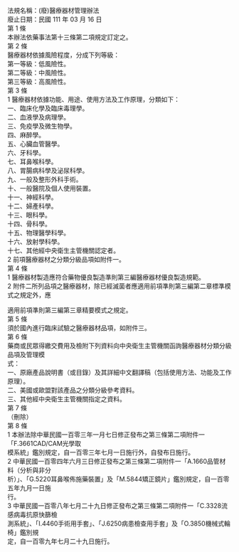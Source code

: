 法規名稱：(廢)醫療器材管理辦法  
廢止日期：民國 111 年 03 月 16 日  
第 1 條  
本辦法依藥事法第十三條第二項規定訂定之。  
第 2 條  
醫療器材依據風險程度，分成下列等級：  
第一等級：低風險性。  
第二等級：中風險性。  
第三等級：高風險性。  
第 3 條  
1 醫療器材依據功能、用途、使用方法及工作原理，分類如下：  
一、臨床化學及臨床毒理學。  
二、血液學及病理學。  
三、免疫學及微生物學。  
四、麻醉學。  
五、心臟血管醫學。  
六、牙科學。  
七、耳鼻喉科學。  
八、胃腸病科學及泌尿科學。  
九、一般及整形外科手術。  
十、一般醫院及個人使用裝置。  
十一、神經科學。  
十二、婦產科學。  
十三、眼科學。  
十四、骨科學。  
十五、物理醫學科學。  
十六、放射學科學。  
十七、其他經中央衛生主管機關認定者。  
2 前項醫療器材之分類分級品項如附件一。  
第 4 條  
1 醫療器材製造應符合藥物優良製造準則第三編醫療器材優良製造規範。  
2 附件二所列品項之醫療器材，除已經滅菌者應適用前項準則第三編第二章標準模式之規定外，應  


適用前項準則第三編第三章精要模式之規定。  
第 5 條  
須於國內進行臨床試驗之醫療器材品項，如附件三。  
第 6 條  
藥商或民眾得繳交費用及檢附下列資料向中央衛生主管機關函詢醫療器材分類分級品項及管理模  
式：  
一、原廠產品說明書（或目錄）及其詳細中文翻譯稿（包括使用方法、功能及工作原理）。  
二、美國或歐盟對該產品之分類分級參考資料。  
三、其他經中央衛生主管機關指定之資料。  
第 7 條  
（刪除）  
第 8 條  
1 本辦法除中華民國一百零三年一月七日修正發布之第三條第二項附件一「F.3661CAD/CAM光學取  
模系統」鑑別規定，自一百零三年七月一日施行外，自發布日施行。  
2 中華民國一百零四年六月三日修正發布之第三條第二項附件一「A.1660品管材料（分析與非分  
析）」、「G.5220耳鼻喉佈施藥裝置」及「M.5844矯正鏡片」鑑別規定，自一百零五年九月一日施  
行。  
3 中華民國一百零八年七月二十九日修正發布之第三條第二項附件一「C.3328流感病毒抗原快篩檢  
測系統」、「I.4460手術用手套」、「J.6250病患檢查用手套」及「O.3850機械式輪椅」鑑別規  
定，自一百零九年七月二十九日施行。  


